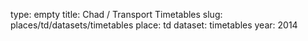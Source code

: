 type: empty
title: Chad / Transport Timetables
slug: places/td/datasets/timetables
place: td
dataset: timetables
year: 2014
